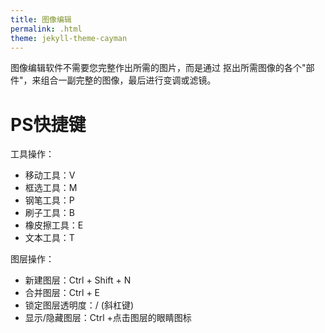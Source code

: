 ```yaml
---
title: 图像编辑
permalink: .html
theme: jekyll-theme-cayman
---
```


图像编辑软件不需要您完整作出所需的图片，而是通过 抠出所需图像的各个"部件"，来组合一副完整的图像，最后进行变调或滤镜。

# PS快捷键
 工具操作：
   - 移动工具：V
   - 框选工具：M
   - 钢笔工具：P
   - 刷子工具：B
   - 橡皮擦工具：E
   - 文本工具：T

图层操作：
   - 新建图层：Ctrl + Shift + N
   - 合并图层：Ctrl + E
   - 锁定图层透明度：/ (斜杠键)
   - 显示/隐藏图层：Ctrl +点击图层的眼睛图标
